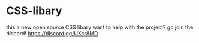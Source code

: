 # CSS-libary
this a new open source CSS libary want to help with the project? go join the discord! https://discord.gg/UXcr8MD



